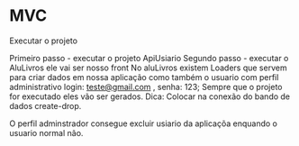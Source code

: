 # MVC
Executar o projeto

Primeiro passo -  executar o projeto ApiUsiario
Segundo passo - executar o AluLivros ele vai ser nosso front 
No aluLivros existem Loaders que servem para criar dados em nossa aplicação como também o usuario com perfil administrativo 
login: teste@gmail.com , senha: 123;
Sempre que o projeto for executado eles vão ser gerados.
Dica: Colocar na conexão do bando de dados create-drop.

O perfil adminstrador consegue excluir usiario da aplicaçõa enquando o usuario normal não.
